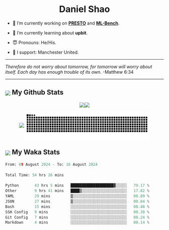 

<h1 align="center">Daniel Shao</h1>

- 🐒 I’m currently working on **[PRESTO](https://github.com/IDEA-XL/PRESTO)** and **[ML-Bench](https://github.com/gersteinlab/ML-bench)**.

- 🥹 I’m currently learning about **upbit**.

- 😇 Pronouns: He/His.

- 🦧 I support: Manchester United.

---

<i> Therefore do not worry about tomorrow, for tomorrow will worry about itself. Each day has enough trouble of its own. </i> -Matthew 6:34

---

<h2><img src="https://emojis.slackmojis.com/emojis/images/1579216111/7550/pikachu_wave.gif?1579216111" align="center" width="28" /> My Github Stats</h2>

<p align="center"><img align="center" src = "https://github-readme-stats.vercel.app/api?username=super-dainiu&show_icons=true&count_private=true&theme=tokyonight&hide=issues&line_height=30" width="400px"><img align="center" src = "https://github-readme-streak-stats.herokuapp.com/?user=super-dainiu&theme=tokyonight" width="400px"></p>

<p align="center"><img align="center" width="400px" src="https://github-readme-stats.vercel.app/api/top-langs/?username=super-dainiu&layout=compact&theme=tokyonight&hide=html,tex,jupyter%20notebook"><img align="center" width="400px" src="https://github.com/super-dainiu/super-dainiu/blob/output/github-contribution-grid-snake.svg"></p>

<h2><img src="https://emojis.slackmojis.com/emojis/images/1579216111/7550/pikachu_wave.gif?1579216111" align="center" width="28" /> My Waka Stats</h2>

<!--START_SECTION:waka-->

```python
From: 09 August 2024 - To: 16 August 2024

Total Time: 54 hrs 26 mins

Python       43 hrs 5 mins   ███████████████████▓░░░░░   79.17 %
Other        9 hrs 41 mins   ████▒░░░░░░░░░░░░░░░░░░░░   17.82 %
YAML         29 mins         ▒░░░░░░░░░░░░░░░░░░░░░░░░   00.89 %
JSON         27 mins         ▒░░░░░░░░░░░░░░░░░░░░░░░░   00.84 %
Bash         15 mins         ░░░░░░░░░░░░░░░░░░░░░░░░░   00.48 %
SSH Config   9 mins          ░░░░░░░░░░░░░░░░░░░░░░░░░   00.30 %
Git Config   7 mins          ░░░░░░░░░░░░░░░░░░░░░░░░░   00.24 %
Markdown     4 mins          ░░░░░░░░░░░░░░░░░░░░░░░░░   00.14 %
```

<!--END_SECTION:waka-->
